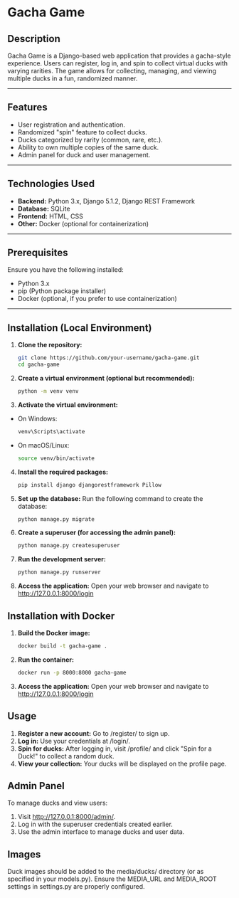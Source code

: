 # **Gacha Game**

## **Description**

Gacha Game is a Django-based web application that provides a gacha-style experience. Users can register, log in, and spin to collect virtual ducks with varying rarities. The game allows for collecting, managing, and viewing multiple ducks in a fun, randomized manner.

---

## **Features**

- User registration and authentication.
- Randomized "spin" feature to collect ducks.
- Ducks categorized by rarity (common, rare, etc.).
- Ability to own multiple copies of the same duck.
- Admin panel for duck and user management.

---

## **Technologies Used**

- **Backend:** Python 3.x, Django 5.1.2, Django REST Framework
- **Database:** SQLite
- **Frontend:** HTML, CSS
- **Other:** Docker (optional for containerization)

---

## **Prerequisites**

Ensure you have the following installed:

- Python 3.x
- pip (Python package installer)
- Docker (optional, if you prefer to use containerization)

---

## **Installation (Local Environment)**

1. **Clone the repository:**

   ```bash
   git clone https://github.com/your-username/gacha-game.git
   cd gacha-game

2. **Create a virtual environment (optional but recommended):**

   ```bash
   python -m venv venv

3. **Activate the virtual environment:**

- On Windows:
   ```bash
   venv\Scripts\activate
   
- On macOS/Linux:
   ```bash
   source venv/bin/activate
   
4. **Install the required packages:**

   ```bash
   pip install django djangorestframework Pillow

5. **Set up the database:**
   Run the following command to create the database:

   ```bash
   python manage.py migrate

6. **Create a superuser (for accessing the admin panel):**

   ```bash
   python manage.py createsuperuser

7. **Run the development server:**

   ```bash
   python manage.py runserver


8. **Access the application:**
Open your web browser and navigate to http://127.0.0.1:8000/login



## **Installation with Docker**

1. **Build the Docker image:**

   ```bash
   docker build -t gacha-game .

2. **Run the container:**

   ```bash
   docker run -p 8000:8000 gacha-game

8. **Access the application:**
Open your web browser and navigate to http://127.0.0.1:8000/login

## **Usage**

1. **Register a new account:** Go to /register/ to sign up.
2. **Log in:** Use your credentials at /login/.
3. **Spin for ducks:** After logging in, visit /profile/ and click "Spin for a Duck!" to collect a random duck.
4. **View your collection:** Your ducks will be displayed on the profile page.

## **Admin Panel**

To manage ducks and view users:

1. Visit http://127.0.0.1:8000/admin/.
2. Log in with the superuser credentials created earlier.
3. Use the admin interface to manage ducks and user data.

## **Images**

Duck images should be added to the media/ducks/ directory (or as specified in your models.py).
Ensure the MEDIA_URL and MEDIA_ROOT settings in settings.py are properly configured.
